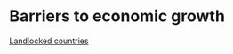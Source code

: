 # Barriers to economic growth

[Landlocked countries](Barriers%20to%20economic%20growth%2035b49b78a81846989b3e337c8bfa2503/Landlocked%20countries%201ac9c4ecbe474d879acffa30cdaf8754.md)